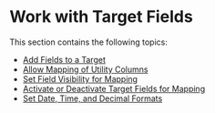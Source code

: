 # Work with Target Fields

This section contains the following topics: 

  - [Add Fields to a Target](Add_Fields_to_a_Target.htm)
  - [Allow Mapping of Utility
    Columns](Allow_Mapping_of_Utility_Columns.htm)
  - [Set Field Visibility for
    Mapping](Set_Field_Visibility_for_Mapping.htm)
  - [Activate or Deactivate Target Fields for
    Mapping](Activate_Fields_for_Map.htm)
  - [Set Date, Time, and Decimal
    Formats](Set_Date_Time_and_Decimal_Format.htm)
